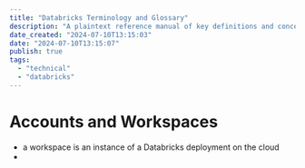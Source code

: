 ```yaml
---
title: "Databricks Terminology and Glossary"
description: "A plaintext reference manual of key definitions and concepts in the Databricks Platform as well as reference documentation"
date_created: "2024-07-10T13:15:03"
date: "2024-07-10T13:15:07"
publish: true
tags:
  - "technical"
  - "databricks"
---
```


# Accounts and Workspaces
- a workspace is an instance of a Databricks deployment on the cloud
-
